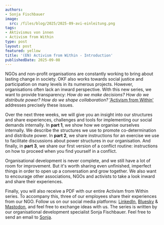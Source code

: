 ```yaml
---
authors:
- Sonja Fischbauer
image:
  src: /files/blog/2025/2025-09-avi-einleitung.png
tags:
- Aktivismus von innen
- Activism from Within
type: post
layout: post
featured: yellow
title: '(EN) Activism from Within - Introduction'
publishedDate: 2025-09-08
---
```

NGOs and non-profit organisations are constantly working to bring about lasting change in society. OKF also works towards social justice and participation on many levels in its numerous projects. However, organisations often lack an inward perspective. With this new series, we want to provide transparency: *How do we make decisions? How do we distribute power? How do we shape collaboration?* ['Activism from Within'](https://okfn.de/aktivismus-von-innen/) addresses precisely these issues.

Over the next three weeks, we will give you an insight into our structures and share experiences, challenges and tools for implementing our social demands internally.
In **part 1**, we show how we organise ourselves internally. We describe the structures we use to promote co-determination and distribute power. In **part 2**, we share instructions for an exercise we use to facilitate discussions about power structures in our organisation. And finally, in **part 3**, we share our first version of a conflict routine: instructions on how to proceed when you find yourself in a conflict.

Organisational development is never complete, and we still have a lot of room for improvement. But it's worth sharing even unfinished, imperfect things in order to open up a conversation and grow together. We also want to encourage other associations, NGOs and activists to take a look inward and share their experiences.

Finally, you will also receive a PDF with our entire Activism from Within series. To accompany this, three of our employees share their experiences from our NGO. Follow us on our social media platforms: [LinkedIn](https://www.linkedin.com/company/10282039), [Bluesky](https://bsky.app/profile/okfde.bsky.social) & [Mastodon](https://chaos.social/@okfde), and feel free to exchange ideas with us. The series is written by our organisational development specialist Sonja Fischbauer. Feel free to send an email to [Sonja](mailto:sonja.fischbauer@okfn.de).

